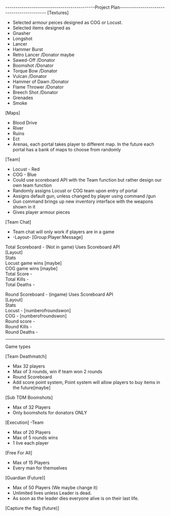 --------------------------------------------Project Plan------------------------------------------
[Textures]
- Selected armour peices designed as COG or Locust.
- Selected items designed as 
- Gnasher 
- Longshot 
- Lancer 
- Hammer Burst
- Retro Lancer /Donator maybe
- Sawed-Off /Donator
- Boomshot  /Donator
- Torque Bow /Donator
- Vulcan /Donator
- Hammer of Dawn /Donator
- Flame Thrower /Donator
- Breech Shot /Donator
- Grenades
- Smoke

[Maps]
- Blood Drive 
- River
- Ruins
- Ect
- Arenas, each portal takes player to different map. In the future each portal has a bank of maps to choose from randomly

[Team]
- Locust - Red 
- COG - Blue 
- Could use scoreboard API with the Team function but rather design our own team function
- Randomly assigns Locust or COG team upon entry of portal
- Assigns default gun, unless changed by player using command /gun
- Gun command brings up new inventory interface with the weapons shown in it
- Gives player armour pieces

[Team Chat]
- Team chat will only work if players are in a game
-  -Layout-
[Group:Player:Message]

Total Scoreboard - (Not in game) Uses Scoreboard API <br>
     [Layout]<br>
Stats<br>
Locust game wins [maybe] <br>
COG game wins [maybe] <br>
Total Score - <br>
Total Kills - <br>
Total Deaths -  <br>


Round Scoreboard - (ingame) Uses Scoreboard API<br>
   [Layout]<br>
Stats <br>
Locust - [numberofroundswon]<br>
COG - [numberofroundswon]<br>
Round score - <br>
Round Kills - <br>
Round Deaths - <br>

-----------------
Game types<br>

[Team Deathmatch]
- Max 32 players
- Max of 3 rounds, win if team won 2 rounds
- Round Scoreboard
- Add score point system, Point system will allow players to buy items in the future[maybe]


[Sub TDM Boomshots]
- Max of 32 Players
- Only boomshots for donators ONLY

[Execution] -Team
- Max of 20 Players
- Max of 5 rounds wins
- 1 live each player

[Free For All]
- Max of 15 Players
- Every man for themselves

[Guardian (Future)]
- Max of 50 Players (We maybe change it)
- Unlimited lives unless Leader is dead.
- As soon as the leader dies everyone alive is on their last life.


[Capture the flag (future)]

